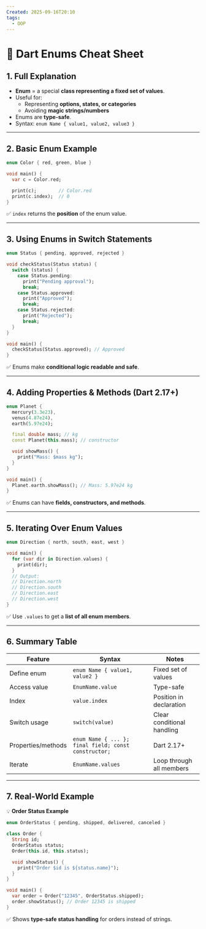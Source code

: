 ```yaml
---
Created: 2025-09-16T20:10
tags:
  - OOP
---
```

# 🎯 Dart Enums Cheat Sheet

## 1. Full Explanation

- **Enum** = a special **class representing a fixed set of values**.
- Useful for:
    - Representing **options, states, or categories**
    - Avoiding **magic strings/numbers**
- Enums are **type-safe**.
- Syntax: `enum Name { value1, value2, value3 }`

---

## 2. Basic Enum Example

```Dart
enum Color { red, green, blue }

void main() {
  var c = Color.red;

  print(c);        // Color.red
  print(c.index);  // 0
}

```

✅ `index` returns the **position** of the enum value.

---

## 3. Using Enums in Switch Statements

```Dart
enum Status { pending, approved, rejected }

void checkStatus(Status status) {
  switch (status) {
    case Status.pending:
      print("Pending approval");
      break;
    case Status.approved:
      print("Approved");
      break;
    case Status.rejected:
      print("Rejected");
      break;
  }
}

void main() {
  checkStatus(Status.approved); // Approved
}

```

✅ Enums make **conditional logic readable and safe**.

---

## 4. Adding Properties & Methods (Dart 2.17+)

```Dart
enum Planet {
  mercury(3.3e23),
  venus(4.87e24),
  earth(5.97e24);

  final double mass; // kg
  const Planet(this.mass); // constructor

  void showMass() {
    print("Mass: $mass kg");
  }
}

void main() {
  Planet.earth.showMass(); // Mass: 5.97e24 kg
}

```

✅ Enums can have **fields, constructors, and methods**.

---

## 5. Iterating Over Enum Values

```Dart
enum Direction { north, south, east, west }

void main() {
  for (var dir in Direction.values) {
    print(dir);
  }
  // Output:
  // Direction.north
  // Direction.south
  // Direction.east
  // Direction.west
}

```

✅ Use `.values` to get a **list of all enum members**.

---

## 6. Summary Table

|Feature|Syntax|Notes|
|---|---|---|
|Define enum|`enum Name { value1, value2 }`|Fixed set of values|
|Access value|`EnumName.value`|Type-safe|
|Index|`value.index`|Position in declaration|
|Switch usage|`switch(value)`|Clear conditional handling|
|Properties/methods|`enum Name { ... }; final field; const constructor;`|Dart 2.17+|
|Iterate|`EnumName.values`|Loop through all members|

---

## 7. Real-World Example

💡 **Order Status Example**

```Dart
enum OrderStatus { pending, shipped, delivered, canceled }

class Order {
  String id;
  OrderStatus status;
  Order(this.id, this.status);

  void showStatus() {
    print("Order $id is ${status.name}");
  }
}

void main() {
  var order = Order("12345", OrderStatus.shipped);
  order.showStatus(); // Order 12345 is shipped
}

```

✅ Shows **type-safe status handling** for orders instead of strings.